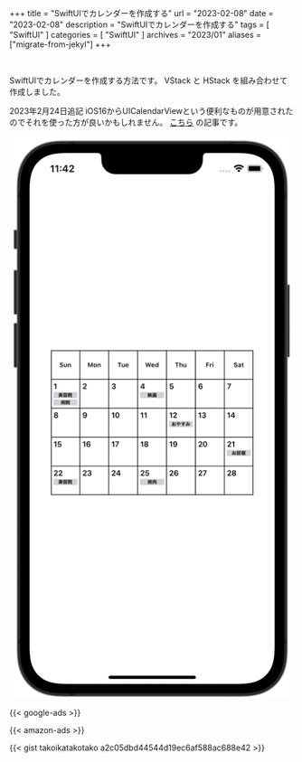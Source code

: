 +++
title = "SwiftUIでカレンダーを作成する"
url = "2023-02-08"
date = "2023-02-08"
description = "SwiftUIでカレンダーを作成する"
tags = [
  "SwiftUI"
]
categories = [
  "SwiftUI"
]
archives = "2023/01"
aliases = ["migrate-from-jekyl"]
+++

<br>

SwiftUIでカレンダーを作成する方法です。
VStack と HStack を組み合わせて作成しました。

2023年2月24日追記
iOS16からUICalendarViewという便利なものが用意されたのでそれを使った方が良いかもしれません。
[こちら](/2023-02-21) の記事です。

![Calendar](20230208.png)

<!-- Google Ads -->
{{< google-ads >}}

<!-- Amazon Ads -->
{{< amazon-ads >}}

{{< gist takoikatakotako a2c05dbd44544d19ec6af588ac688e42 >}}
